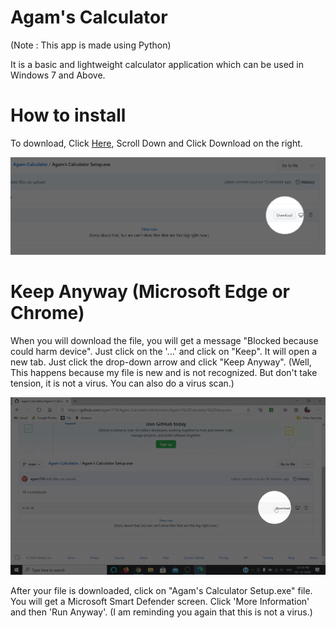 # Agam's Calculator

(Note : This app is made using Python)

It is a basic and lightweight calculator application which can be used in Windows 7 and Above.

# How to install

To download, Click [Here](https://github.com/agam778/Agam-Calculator/blob/main/Agam's%20Calculator%20Setup.exe), Scroll Down and Click Download on the right.

![Download Instructions](https://github.com/agam778/Agam-Calculator/blob/main/Download.png?raw=true)

# Keep Anyway (Microsoft Edge or Chrome)

When you will download the file, you will get a message "Blocked because could harm device". Just click on the '...' and click on "Keep". It will open a new tab. Just click the drop-down arrow and click "Keep Anyway". (Well, This happens because my file is new and is not recognized. But don't take tension, it is not a virus. You can also do a virus scan.)

![Keep Anyway](https://github.com/agam778/Agam-Calculator/blob/main/Keep%20Anyway%20(ms-edge).gif?raw=true)

After your file is downloaded, click on "Agam's Calculator Setup.exe" file. You will get a Microsoft Smart Defender screen. Click 'More Information' and then 'Run Anyway'. (I am reminding you again that this is not a virus.)


